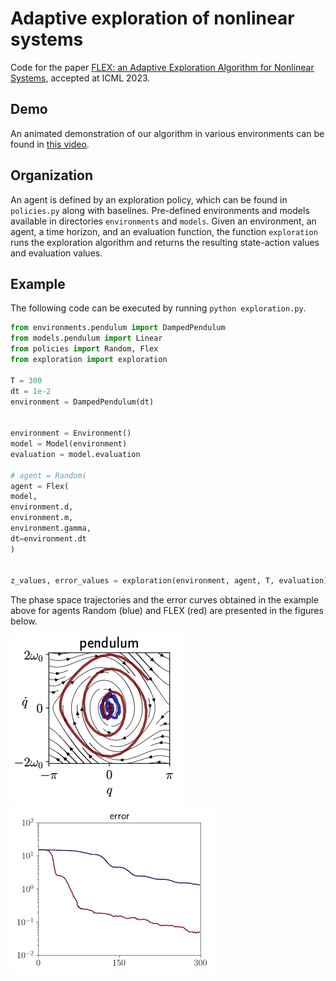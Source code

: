 # Adaptive exploration of nonlinear systems


Code for the paper [FLEX: an Adaptive Exploration Algorithm for Nonlinear Systems](https://arxiv.org/abs/2304.13426), accepted at ICML 2023.

## Demo
An animated demonstration of our algorithm in various environments can be found in
[this video](https://youtu.be/hGpkdz8-8vU).

## Organization

An agent is defined by an exploration policy, which can be found in `policies.py` along with baselines. Pre-defined environments and models  available in directories `environments` and `models`. Given an environment, an agent, a time horizon, and an evaluation function, the function `exploration` runs the exploration algorithm and returns the resulting state-action values and evaluation values.


## Example

The following code can be executed by running `python exploration.py`.

```python
from environments.pendulum import DampedPendulum
from models.pendulum import Linear
from policies import Random, Flex
from exploration import exploration

T = 300
dt = 1e-2
environment = DampedPendulum(dt)


environment = Environment()
model = Model(environment)
evaluation = model.evaluation

# agent = Random(
agent = Flex(
model,
environment.d,
environment.m,
environment.gamma,
dt=environment.dt
)


z_values, error_values = exploration(environment, agent, T, evaluation)

```

The phase space trajectories and the error curves obtained in the example above for agents Random (blue) and FLEX (red) are presented in the figures below.

![Trajectories of the example above, for agents Random (blue) and FLEX (red)](demo/trajectories.png)
![Error curves of the example above, for agents Random (blue) and FLEX (red)](demo/error.png)
